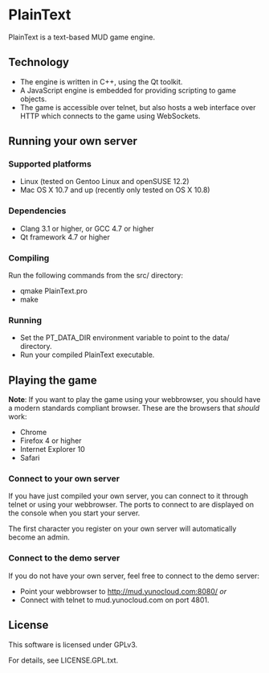 PlainText
=========

PlainText is a text-based MUD game engine.

Technology
----------

 * The engine is written in C++, using the Qt toolkit.
 * A JavaScript engine is embedded for providing scripting to game
   objects.
 * The game is accessible over telnet, but also hosts a web interface
   over HTTP which connects to the game using WebSockets.

Running your own server
-----------------------

### Supported platforms ###

 * Linux (tested on Gentoo Linux and openSUSE 12.2)
 * Mac OS X 10.7 and up (recently only tested on OS X 10.8)

### Dependencies ###

 * Clang 3.1 or higher, or GCC 4.7 or higher
 * Qt framework 4.7 or higher

### Compiling ###

Run the following commands from the src/ directory:

 * qmake PlainText.pro
 * make

### Running ###

 * Set the PT_DATA_DIR environment variable to point to the data/ directory.
 * Run your compiled PlainText executable.

Playing the game
----------------

**Note**: If you want to play the game using your webbrowser, you should have a
modern standards compliant browser. These are the browsers that *should* work:
 * Chrome
 * Firefox 4 or higher
 * Internet Explorer 10
 * Safari

### Connect to your own server ###

If you have just compiled your own server, you can connect to it through telnet
or using your webbrowser. The ports to connect to are displayed on the console
when you start your server.

The first character you register on your own server will automatically become an
admin.

### Connect to the demo server ###

If you do not have your own server, feel free to connect to the demo server:

 * Point your webbrowser to http://mud.yunocloud.com:8080/ *or*
 * Connect with telnet to mud.yunocloud.com on port 4801.

License
-------

This software is licensed under GPLv3.

For details, see LICENSE.GPL.txt.
